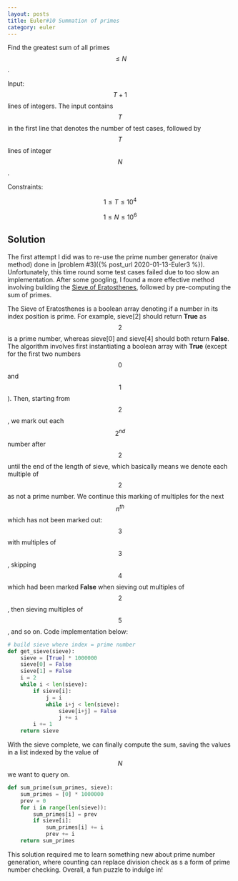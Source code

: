 ```yaml
---
layout: posts
title: Euler#10 Summation of primes
category: euler
---
```


Find the greatest sum of all primes $$\leq N$$.

Input: $$T+1$$ lines of integers. The input contains $$T$$ in the first line that denotes the number of test cases, followed by $$T$$ lines of integer $$N$$.

Constraints:

$$1 \leq T \leq 10^4$$

$$1 \leq N \leq 10^6$$


## Solution
The first attempt I did was to re-use the prime number generator (naive method) done in [problem #3]({% post_url 2020-01-13-Euler3 %}). Unfortunately, this time round some test cases failed due to too slow an implementation. After some googling, I found a more effective method involving building the [Sieve of Eratosthenes](https://en.wikipedia.org/wiki/Sieve_of_Eratosthenes), followed by pre-computing the sum of primes.

The Sieve of Eratosthenes is a boolean array denoting if a number in its index position is prime. For example, sieve[2] should return **True** as $$2$$ is a prime number, whereas sieve[0] and sieve[4] should both return **False**. The algorithm involves first instantiating a boolean array with **True** (except for the first two numbers $$0$$ and $$1$$). Then, starting from $$2$$, we mark out each $$2^{nd}$$ number after $$2$$ until the end of the length of sieve, which basically means we denote each multiple of $$2$$ as not a prime number. We continue this marking of multiples for the next $$n^{th}$$ which has not been marked out: $$3$$ with multiples of $$3$$, skipping $$4$$ which had been marked **False** when sieving out multiples of $$2$$, then sieving multiples of $$5$$, and so on. Code implementation below:

```python
# build sieve where index = prime number
def get_sieve(sieve):
    sieve = [True] * 1000000
    sieve[0] = False
    sieve[1] = False
    i = 2
    while i < len(sieve):
        if sieve[i]:
            j = i
            while i+j < len(sieve):
                sieve[i+j] = False
                j += i
        i += 1
    return sieve
```

With the sieve complete, we can finally compute the sum, saving the values in a list indexed by the value of $$N$$ we want to query on.

```python
def sum_prime(sum_primes, sieve):
    sum_primes = [0] * 1000000
    prev = 0
    for i in range(len(sieve)):
        sum_primes[i] = prev
        if sieve[i]:
            sum_primes[i] += i
            prev += i 
    return sum_primes
```

This solution required me to learn something new about prime number generation, where counting can replace division check as s a form of prime number checking. Overall, a fun puzzle to indulge in!
